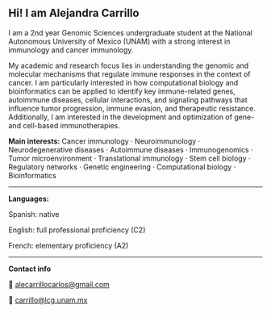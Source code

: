 Hi! I am Alejandra Carrillo 
---
I am a 2nd year Genomic Sciences undergraduate student at the National Autonomous University of Mexico (UNAM) with a strong interest in immunology and cancer immunology. 

My academic and research focus lies in understanding the genomic and molecular mechanisms that regulate immune responses in the context of cancer. I am particularly interested in how computational biology and bioinformatics can be applied to identify key immune-related genes, autoimmune diseases, cellular interactions, and signaling pathways that influence tumor progression, immune evasion, and therapeutic resistance. Additionally, I am interested in the development and optimization of gene- and cell-based immunotherapies. 

**Main interests:**
Cancer immunology · Neuroimmunology · Neurodegenerative diseases · Autoimmune diseases · Immunogenomics · Tumor microenvironment · Translational immunology · Stem cell biology · Regulatory networks · Genetic engineering · Computational biology ·  Bioinformatics

---

**Languages:**

Spanish: native

English: full professional proficiency (C2)

French: elementary proficiency (A2) 


--- 
**Contact info** 

📧 alecarrillocarlos@gmail.com

📧 carrillo@lcg.unam.mx

